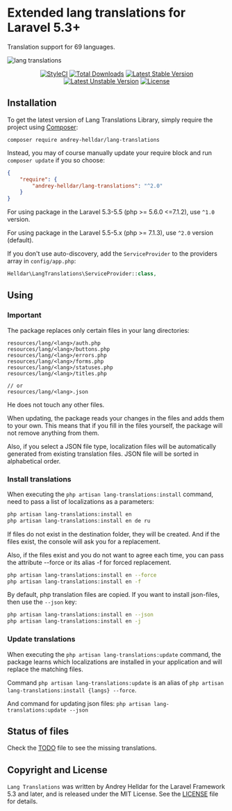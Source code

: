 # Extended lang translations for Laravel 5.3+

Translation support for 69 languages.

![lang translations](https://user-images.githubusercontent.com/10347617/40197728-f289d00c-5a1c-11e8-877a-7ac379ceb4a2.png)

<p align="center">
    <a href="https://styleci.io/repos/132602203"><img src="https://styleci.io/repos/132602203/shield" alt="StyleCI" /></a>
    <a href="https://packagist.org/packages/andrey-helldar/lang-translations"><img src="https://img.shields.io/packagist/dt/andrey-helldar/lang-translations.svg?style=flat-square" alt="Total Downloads" /></a>
    <a href="https://packagist.org/packages/andrey-helldar/lang-translations"><img src="https://poser.pugx.org/andrey-helldar/lang-translations/v/stable?format=flat-square" alt="Latest Stable Version" /></a>
    <a href="https://packagist.org/packages/andrey-helldar/lang-translations"><img src="https://poser.pugx.org/andrey-helldar/lang-translations/v/unstable?format=flat-square" alt="Latest Unstable Version" /></a>
    <a href="LICENSE"><img src="https://poser.pugx.org/andrey-helldar/lang-translations/license?format=flat-square" alt="License" /></a>
</p>


## Installation

To get the latest version of Lang Translations Library, simply require the project using [Composer](https://getcomposer.org):

```
composer require andrey-helldar/lang-translations
```

Instead, you may of course manually update your require block and run `composer update` if you so choose:

```json
{
    "require": {
        "andrey-helldar/lang-translations": "^2.0"
    }
}
```

For using package in the Laravel 5.3-5.5 (php >= 5.6.0 <=7.1.2), use `^1.0` version.

For using package in the Laravel 5.5-5.x (php >= 7.1.3), use `^2.0` version (default).


If you don't use auto-discovery, add the `ServiceProvider` to the providers array in `config/app.php`:

```php
Helldar\LangTranslations\ServiceProvider::class,
```


## Using

### Important

The package replaces only certain files in your lang directories:

    resources/lang/<lang>/auth.php
    resources/lang/<lang>/buttons.php
    resources/lang/<lang>/errors.php
    resources/lang/<lang>/forms.php
    resources/lang/<lang>/statuses.php
    resources/lang/<lang>/titles.php
    
    // or    
    resources/lang/<lang>.json

He does not touch any other files.

When updating, the package reads your changes in the files and adds them to your own. This means that if you fill in the files yourself, the package will not remove anything from them.

Also, if you select a JSON file type, localization files will be automatically generated from existing translation files. JSON file will be sorted in alphabetical order.


### Install translations

When executing the `php artisan lang-translations:install` command, need to pass a list of localizations as a parameters:

```bash
php artisan lang-translations:install en
php artisan lang-translations:install en de ru
```

If files do not exist in the destination folder, they will be created. And if the files exist, the console will ask you for a replacement.

Also, if the files exist and you do not want to agree each time, you can pass the attribute --force or its alias -f for forced replacement.

```bash
php artisan lang-translations:install en --force
php artisan lang-translations:install en -f
```

By default, php translation files are copied. If you want to install json-files, then use the `--json` key:

```bash
php artisan lang-translations:install en --json
php artisan lang-translations:install en -j
```


### Update translations

When executing the `php artisan lang-translations:update` command, the package learns which localizations are installed in your application and will replace the matching files.

Command `php artisan lang-translations:update` is an alias of `php artisan lang-translations:install {langs} --force`.

And command for updating json files: `php artisan lang-translations:update --json`


## Status of files

Check the [TODO](TODO.md) file to see the missing translations.


## Copyright and License

`Lang Translations` was written by Andrey Helldar for the Laravel Framework 5.3 and later, and is released under the MIT License. See the [LICENSE](LICENSE) file for details.
